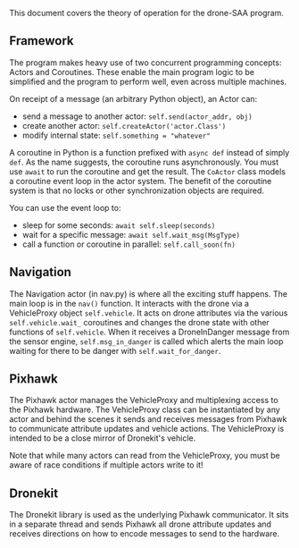 This document covers the theory of operation for the drone-SAA program.

## Framework
The program makes heavy use of two concurrent programming concepts: Actors and Coroutines. These enable the main program logic to be simplified and the program to perform well, even across multiple machines.

On receipt of a message (an arbitrary Python object), an Actor can:
* send a message to another actor: `self.send(actor_addr, obj)`
* create another actor: `self.createActor('actor.Class')`
* modify internal state: `self.something = "whatever"`

A coroutine in Python is a function prefixed with `async def` instead of simply `def`. As the name suggests, the coroutine runs asynchronously. You must use `await` to run the coroutine and get the result. The `CoActor` class models a coroutine event loop in the actor system. The benefit of the coroutine system is that no locks or other synchronization objects are required.

You can use the event loop to:
* sleep for some seconds: `await self.sleep(seconds)`
* wait for a specific message: `await self.wait_msg(MsgType)`
* call a function or coroutine in parallel: `self.call_soon(fn)`

## Navigation
The Navigation actor (in nav.py) is where all the exciting stuff happens. The main loop is in the `nav()` function. It interacts with the drone via a VehicleProxy object `self.vehicle`. It acts on drone attributes via the various `self.vehicle.wait_` coroutines and changes the drone state with other functions of `self.vehicle`. When it receives a DroneInDanger message from the sensor engine, `self.msg_in_danger` is called which alerts the main loop waiting for there to be danger with `self.wait_for_danger`.

## Pixhawk
The Pixhawk actor manages the VehicleProxy and multiplexing access to the Pixhawk hardware. The VehicleProxy class can be instantiated by any actor and behind the scenes it sends and receives messages from Pixhawk to communicate attribute updates and vehicle actions. The VehicleProxy is intended to be a close mirror of Dronekit's vehicle.

Note that while many actors can read from the VehicleProxy, you must be aware of race conditions if multiple actors write to it!

## Dronekit
The Dronekit library is used as the underlying Pixhawk communicator. It sits in a separate thread and sends Pixhawk all drone attribute updates and receives directions on how to encode messages to send to the hardware.